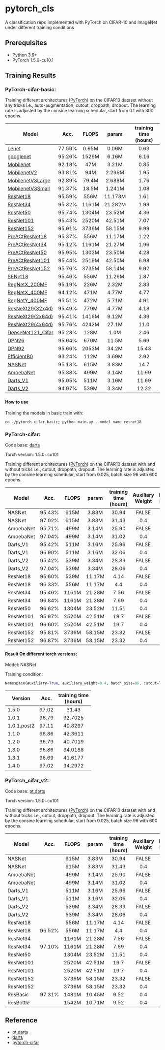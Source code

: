 # pytorch_cls
A classification repo implemented with PyTorch on CIFAR-10 and ImageNet under different training conditions 

## Prerequisites
- Python 3.6+
- PyTorch 1.5.0-cu10.1

## Training Results

### PyTorch-cifar-basic:

Training different architectures ([PyTorch](http://pytorch.org/)) on the CIFAR10 dataset without any tricks i.e., auto-augmentation, cutout, droppath, dropout. The learning rate is adjusted by the consine learning schedular, start from 0.1 with 300 epochs.


| Model             | Acc.        | FLOPS        | param        | training time <br> (hours)|
| ----------------- | :---------: | :---------:  | :---------:  | :---------:               |
| [Lenet](http://vision.stanford.edu/cs598_spring07/papers/Lecun98.pdf)|   77.56%    |0.65M | 0.06M | 0.63 |
| [googlenet](https://arxiv.org/pdf/1409.4842.pdf)      |   95.26%    |1529M | 6.16M | 6.16 |
| [Mobilenet](https://arxiv.org/pdf/1704.04861.pdf)     |   92.18%    |47M   | 3.21M | 0.85 |
| [MobilenetV2](https://arxiv.org/pdf/1801.04381.pdf)   |   93.81%    | 94M  | 2.296M| 1.95 |
|[MobilenetV3Large](https://arxiv.org/pdf/1905.02244.pdf)|   92.89%   | 79.4M| 2.688M| 1.76 |
|[MobilenetV3Small](https://arxiv.org/pdf/1905.02244.pdf)|   91.37%   | 18.5M| 1.241M| 1.08 |
| [ResNet18](https://arxiv.org/abs/1512.03385)          | 95.59%      | 556M |11.173M| 1.61 |
| [ResNet34](https://arxiv.org/abs/1512.03385)          | 95.32%      | 1161M|21.282M| 1.99 |
| [ResNet50](https://arxiv.org/abs/1512.03385)          | 95.74%      | 1304M|23.52M | 4.36 |
| [ResNet101](https://arxiv.org/abs/1512.03385)         | 95.43%      | 2520M|42.51M | 7.07 |
| [ResNet152](https://arxiv.org/abs/1512.03385)         | 95.91%      | 3736M|58.15M | 9.99 |
| [PreACtResNet18](https://arxiv.org/pdf/1603.05027.pdf)| 95.37%      | 556M |11.17M | 1.22 |
| [PreACtResNet34](https://arxiv.org/pdf/1603.05027.pdf)| 95.12%      | 1161M|21.27M | 1.96 |
| [PreACtResNet50](https://arxiv.org/pdf/1603.05027.pdf)| 95.95%      | 1303M|23.50M | 4.28 |
|[PreACtResNet101](https://arxiv.org/pdf/1603.05027.pdf)| 95.44%      | 2519M|42.50M | 6.98 |
|[PreACtResNet152](https://arxiv.org/pdf/1603.05027.pdf)| 95.76%      | 3735M|58.14M | 9.92 |
| [SENet18](https://arxiv.org/abs/1709.01507)           | 95.46%      | 556M |11.26M | 1.87 |
| [RegNetX_200MF](https://arxiv.org/abs/2003.13678)     | 95.19%      | 226M |2.32M  | 2.83 |
| [RegNetX_400MF](https://arxiv.org/abs/2003.13678)     | 94.12%      | 471M |4.77M  | 4.77 |
| [RegNetY_400MF](https://arxiv.org/abs/2003.13678)     | 95.51%      | 472M |5.71M  | 4.91 |
| [ResNeXt29(32x4d)](https://arxiv.org/abs/1611.05431)  | 95.49%      | 779M | 4.77M | 4.18 |
| [ResNeXt29(2x64d)](https://arxiv.org/abs/1611.05431)  | 95.41%      | 1416M| 9.12M | 4.39 |
| [ResNeXt29(4x64d)](https://arxiv.org/abs/1611.05431)  | 95.76%      | 4242M| 27.1M | 11.0 |
| [DenseNet121_Cifar](https://arxiv.org/abs/1608.06993) | 95.28%      | 128M | 1.0M  | 2.46 |
| [DPN26](https://arxiv.org/abs/1707.01629)             | 95.64%      | 670M | 11.5M | 5.69 |
| [DPN92](https://arxiv.org/abs/1707.01629)             | 95.66%      |2053M | 34.2M |15.43 |
| [EfficientB0](https://arxiv.org/pdf/1905.11946.pdf)   | 93.24%      | 112M | 3.69M | 2.92 |
| [NASNet](https://arxiv.org/pdf/1905.11946.pdf)        | 95.18%      | 615M | 3.83M | 14.7 |
| [AmoebaNet](https://arxiv.org/abs/1802.01548)         | 95.38%      | 499M | 3.14M | 11.99|
| [Darts_V1](https://arxiv.org/abs/1806.09055)          | 95.05%      | 511M | 3.16M | 11.69|
| [Darts_V2](https://arxiv.org/abs/1806.09055)          | 94.97%      | 539M | 3.34M | 12.32|

#### How to use
Training the models in basic train with:

`cd ./pytorch-cifar-basic; python main.py --model_name resnet18`



### PyTorch-cifar:

Code base: [darts](https://github.com/quark0/darts)

Torch version: 1.5.0+cu101

Training different architectures ([PyTorch](http://pytorch.org/)) on the CIFAR10 dataset with and without tricks i.e., cutout, droppath, dropout. The learning rate is adjusted by the consine learning schedular, start from 0.025, batch size 96 with 600 epochs.

| Model   | Acc. | FLOPS | param|training time <br> (hours)|Auxiliary Weight|Drop Path|Cutout|
| -       | :-:  | :--:  | :--: | :-----------------------:|:-------------: |:-------:|:----:|
|NASNet   |95.43%| 615M  | 3.83M| 30.94                    |FALSE           | 0.2     |FALSE |
|NASNet   |97.02%| 615M  | 3.83M| 31.43                    |0.4             | 0.2     |16    |
|AmoebaNet|95.71%| 499M  | 3.14M| 25.90                    |FALSE           | 0.2     |FALSE |
|AmoebaNet|97.04%| 499M  | 3.14M| 31.02                    |0.4             | 0.2     |16    |
|Darts_V1 |95.42%| 511M  | 3.16M| 25.96                    |FALSE           | 0.2     |FALSE |
|Darts_V1 |96.90%| 511M  | 3.16M| 32.06                    |0.4             | 0.2     |16    |
|Darts_V2 |95.42%| 539M  | 3.34M| 28.39                    |FALSE           | 0.2     |FALSE |
|Darts_V2 |97.04%| 539M  | 3.34M| 28.06                    |0.4             | 0.2     |16    |
|ResNet18 |95.60%| 539M  |11.17M| 4.14                     |FALSE           | 0.2     |FALSE |
|ResNet18 |96.33%| 556M  |11.17M| 4.4                      |0.4             | 0.2     |16    |
|ResNet34 |95.46%| 1161M |21.28M| 7.56                     |FALSE           | 0.2     |FALSE |
|ResNet34 |96.84%| 1161M |21.28M| 7.69                     |0.4             | 0.2     |16    |
|ResNet50 |96.62%| 1304M |23.52M| 11.51                    |0.4             | 0.2     |16    |
|ResNet101|95.97%| 2520M |42.51M| 19.7                     |FALSE           | 0.2     |FALSE |
|ResNet101|96.60%| 2520M |42.51M| 19.7                     |0.4             | 0.2     |16    |
|ResNet152|95.81%| 3736M |58.15M| 23.32                    |FALSE           | 0.2     |FALSE |
|ResNet152|96.87%| 3736M |58.15M| 23.32                    |0.4             | 0.2     |16    |

#### Result On different torch versions:

Model: NASNet

Training condition: 
``` python
Namespace(auxiliary=True, auxiliary_weight=0.4, batch_size=96, cutout=True, cutout_length=16, data='/gdata/cifar10', drop_path_prob=0.2, epochs=600, gpu=0, grad_clip=5, init_channels=36, layers=20, learning_rate=0.025, model_name='nasnet', momentum=0.9, report_freq=50, seed=0, weight_decay=0.0003)
```

| Version   | Acc. | training time <br> (hours)|
| -         | :-:  | :----------------------:  |
| 1.5.0     | 97.02| 31.43                     |
| 1.0.1     | 96.79| 32.7025                   |
|1.0.1.post2| 97.11| 40.8297                   |
| 1.1.0     | 96.86| 42.3611                   |
| 1.2.0     | 96.79| 40.7019                   |
| 1.3.0     | 96.86| 34.0188                   |
| 1.3.1     | 96.69| 41.6177                   |
| 1.4.0     | 97.02| 34.2972                   |


### PyTorch_cifar_v2:

Code base: [pt.darts](https://github.com/khanrc/pt.darts)

Torch version: 1.5.0+cu101

Training different architectures ([PyTorch](http://pytorch.org/)) on the CIFAR10 dataset with and without tricks i.e., cutout, droppath, dropout. The learning rate is adjusted by the consine learning schedular, start from 0.025, batch size 96 with 600 epochs.

| Model   | Acc. | FLOPS | param|training time <br> (hours)|Auxiliary Weight|Drop Path|Cutout|
| -       | :-:  | :--:  | :--: | :-----------------------:|:-------------: |:-------:|:----:|
|NASNet   |      | 615M  | 3.83M| 30.94                    |FALSE           | 0.2     |FALSE |
|NASNet   |      | 615M  | 3.83M| 31.43                    |0.4             | 0.2     |16    |
|AmoebaNet|      | 499M  | 3.14M| 25.90                    |FALSE           | 0.2     |FALSE |
|AmoebaNet|      | 499M  | 3.14M| 31.02                    |0.4             | 0.2     |16    |
|Darts_V1 |      | 511M  | 3.16M| 25.96                    |FALSE           | 0.2     |FALSE |
|Darts_V1 |      | 511M  | 3.16M| 32.06                    |0.4             | 0.2     |16    |
|Darts_V2 |      | 539M  | 3.34M| 28.39                    |FALSE           | 0.2     |FALSE |
|Darts_V2 |      | 539M  | 3.34M| 28.06                    |0.4             | 0.2     |16    |
|ResNet18 |      | 556M  |11.17M| 4.14                     |FALSE           | 0.2     |FALSE |
|ResNet18 |96.52%| 556M  |11.17M| 4.4                      |0.4             | 0.2     |16    |
|ResNet34 |      | 1161M |21.28M| 7.56                     |FALSE           | 0.2     |FALSE |
|ResNet34 |97.10%| 1161M |21.28M| 7.69                     |0.4             | 0.2     |16    |
|ResNet50 |      | 1304M |23.52M| 11.51                    |0.4             | 0.2     |16    |
|ResNet101|      | 2520M |42.51M| 19.7                     |FALSE           | 0.2     |FALSE |
|ResNet101|      | 2520M |42.51M| 19.7                     |0.4             | 0.2     |16    |
|ResNet152|      | 3736M |58.15M| 23.32                    |FALSE           | 0.2     |FALSE |
|ResNet152|      | 3736M |58.15M| 23.32                    |0.4             | 0.2     |16    |
|ResBasic |97.31%| 1481M |10.45M| 9.52                     |0.4             | 0.2     |16    |
|ResBottle|      | 1542M |10.71M| 9.52                     |0.4             | 0.2     |16    |


## Reference

* [pt.darts](https://github.com/khanrc/pt.darts)
* [darts](https://github.com/quark0/darts)
* [pytorch-cifar](https://github.com/kuangliu/pytorch-cifar)